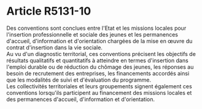 # Article R5131-10

  
Des conventions sont conclues entre l'Etat et les missions locales pour l'insertion professionnelle et sociale des jeunes et les permanences d'accueil, d'information et d'orientation chargées de la mise en œuvre du contrat d'insertion dans la vie sociale.   
Au vu d'un diagnostic territorial, ces conventions précisent les objectifs de résultats qualitatifs et quantitatifs à atteindre en termes d'insertion dans l'emploi durable ou de réduction du chômage des jeunes, les réponses au besoin de recrutement des entreprises, les financements accordés ainsi que les modalités de suivi et d'évaluation du programme.   
Les collectivités territoriales et leurs groupements signent également ces conventions lorsqu'ils participent au financement des missions locales et des permanences d'accueil, d'information et d'orientation.